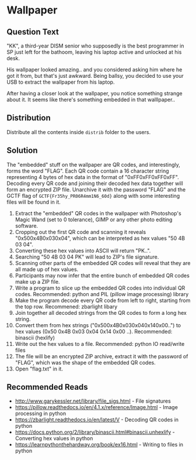 # Wallpaper

## Question Text

"KK", a third-year DISM senior who supposedly is the best programmer in SP just left for the bathoom, leaving his laptop active and unlocked at his desk.

His wallpaper looked amazing.. and you considered asking him where he got it from, but that's just awkward. Being ballsy, you decided to use your USB to extract the wallpaper from his laptop.

After having a closer look at the wallpaper, you notice something strange about it. It seems like there's something embedded in that walllpaper..

## Distribution
Distribute all the contents inside `distrib` folder to the users.

## Solution
The "embedded" stuff on the wallpaper are QR codes, and interestingly, forms the word "FLAG". Each QR code contain a 16 character string representing 4 bytes of hex data in the format of "0xFF0xFF0xFF0xFF". Decoding every QR code and joining their decoded hex data together will form an encrypted ZIP file. Unarchive it with the password "FLAG" and the GCTF flag of `GCTF{Fr35hy_PR06R4mm1N6_60d}` along with some interesting files will be found in it.

1. Extract the "embedded" QR codes in the wallpaper with Photoshop's Magic Wand (set to 0 tolerance), GIMP or any other photo editing software.
2. Cropping out the first QR code and scanning it reveals "0x500x4B0x030x04", which can be interpreted as hex values "50 4B 03 04".
3. Converting these hex values into ASCII will return "PK..".
4. Searching "50 4B 03 04 PK" will lead to ZIP's file signature.
5. Scanning other parts of the embedded QR codes will reveal that they are all made up of hex values.
6. Participants may now infer that the entire bunch of embedded QR codes make up a ZIP file.
7. Write a program to slice up the embedded QR codes into individual QR codes. Recommended: python and PIL (pillow image processing) library
8. Make the program decode every QR code from left to right, starting from the top row. Recommened: zbarlight libary
9. Join together all decoded strings from the QR codes to form a long hex string.
10. Convert them from hex strings ("0x500x4B0x030x040x140x00..") to hex values (0x50 0x4B 0x03 0x04 0x14 0x00 ..). Recommended: binascii (hexlify)
11. Write out the hex values to a file. Recommended: python IO read/write files
12. The file will be an encrypted ZIP archive, extract it with the password of "FLAG", which was the shape of the embedded QR codes.
13. Open "flag.txt" in it.

## Recommended Reads
* http://www.garykessler.net/library/file_sigs.html - File signatures
* https://pillow.readthedocs.io/en/4.1.x/reference/Image.html - Image processing in python
* https://zbarlight.readthedocs.io/en/latest/V - Decoding QR codes in python
* https://docs.python.org/2/library/binascii.html#binascii.unhexlify - Converting hex values in python
* https://learnpythonthehardway.org/book/ex16.html - Writing to files in python
